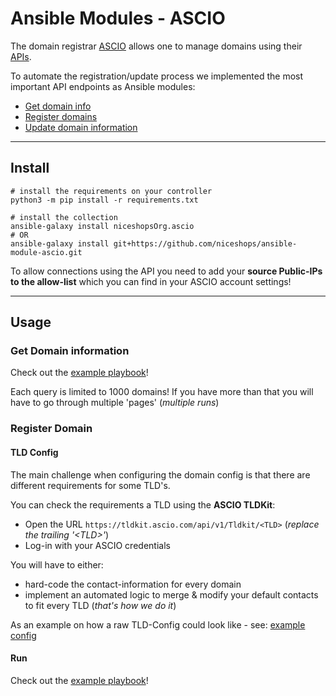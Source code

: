 # Ansible Modules - ASCIO

The domain registrar [ASCIO](https://www.ascio.com/) allows one to manage domains using their [APIs](https://aws.ascio.info/api-v3/php5/domains-introduction.html).

To automate the registration/update process we implemented the most important API endpoints as Ansible modules:

* [Get domain info](https://aws.ascio.info/api-v3/python/getdomains)
* [Register domains](https://aws.ascio.info/api-v3/python/createorder-register-domain)
* [Update domain information](https://aws.ascio.info/api-v3/python/createorder-domain-details-update)

----

## Install

```
# install the requirements on your controller
python3 -m pip install -r requirements.txt

# install the collection
ansible-galaxy install niceshopsOrg.ascio
# OR
ansible-galaxy install git+https://github.com/niceshops/ansible-module-ascio.git
```

To allow connections using the API you need to add your **source Public-IPs to the allow-list** which you can find in your ASCIO account settings!

----

## Usage

### Get Domain information

Check out the [example playbook](https://github.com/niceshops/ansible-module-ascio/blob/main/playbook_get.yml)!

Each query is limited to 1000 domains! If you have more than that you will have to go through multiple 'pages' (*multiple runs*)

### Register Domain

#### TLD Config

The main challenge when configuring the domain config is that there are different requirements for some TLD's.

You can check the requirements a TLD using the **ASCIO TLDKit**:

* Open the URL `https://tldkit.ascio.com/api/v1/Tldkit/<TLD>` (*replace the trailing '\<TLD>'*)
* Log-in with your ASCIO credentials

You will have to either:

* hard-code the contact-information for every domain
* implement an automated logic to merge & modify your default contacts to fit every TLD (*that's how we do it*)

As an example on how a raw TLD-Config could look like - see: [example config](https://github.com/niceshops/ansible-module-ascio/blob/main/tld_config.json)

#### Run

Check out the [example playbook](https://github.com/niceshops/ansible-module-ascio/blob/main/playbook_register.yml)!
